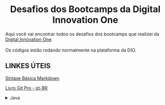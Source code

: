 <h1 align="center">Desafios dos Bootcamps da Digital Innovation One</h1>

Aqui você vai encontrar todos os desafios dos bootcamps que realizei da [Digital Innovation One](https://digitalinnovation.one/).<br><br>
Os códigos estão rodando normalmente na plataforma da DIO.


## LINKES ÚTEIS
[Sintaxe Básica Markdown](https://www.markdownguide.org/basic-syntax/)

[Livro Git Pro - pt-BR](https://git-scm.com/book/pt-br/v2)


<!-- Java -->
<details>
  <summary><span>Java</span></summary>
  <div>
    <h4>Dominando Algoritmos Básicos com Desafios de Código Java</h4>
    <a href="https://github.com/pedroitf6/dio-desafio-github/blob/master/Desafios/Java/Dominando%20Algoritmos%20B%C3%A1sicos%20com%20Desafios%20de%20C%C3%B3digo%20Java/MesadaSobrinho.java">Mesada do Sobrinho</a><br/>
    <a href="https://github.com/pedroitf6/dio-desafio-github/blob/master/Desafios/Java/Dominando%20Algoritmos%20B%C3%A1sicos%20com%20Desafios%20de%20C%C3%B3digo%20Java/DownloadDePacotes.java">Download de Pacotes</a><br/>
  </div>
</details>